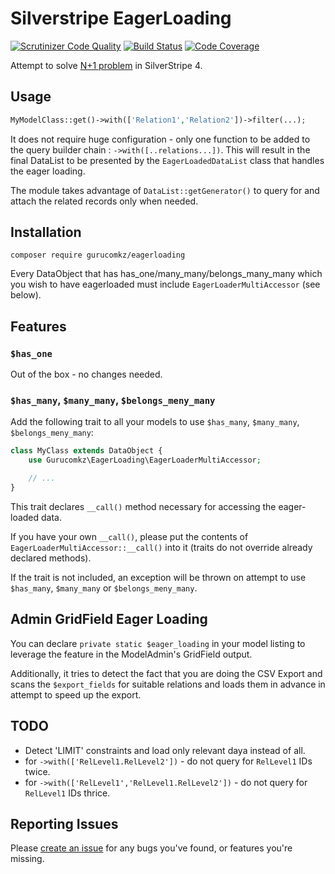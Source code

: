 # Silverstripe EagerLoading
[![Scrutinizer Code Quality](https://scrutinizer-ci.com/g/gurucomkz/silverstripe-eagerloading/badges/quality-score.png?b=master)](https://scrutinizer-ci.com/g/gurucomkz/silverstripe-eagerloading/?branch=master)
[![Build Status](https://scrutinizer-ci.com/g/gurucomkz/silverstripe-eagerloading/badges/build.png?b=master)](https://scrutinizer-ci.com/g/gurucomkz/silverstripe-eagerloading/build-status/master)
[![Code Coverage](https://scrutinizer-ci.com/g/gurucomkz/silverstripe-eagerloading/badges/coverage.png?b=master)](https://scrutinizer-ci.com/g/gurucomkz/silverstripe-eagerloading/?branch=master)

Attempt to solve [N+1 problem](https://stackoverflow.com/questions/97197/what-is-the-n1-selects-problem-in-orm-object-relational-mapping) in SilverStripe 4.

## Usage
```php
MyModelClass::get()->with(['Relation1','Relation2'])->filter(...);
```

It does not require huge configuration - only one function to be added to the query builder chain : `->with([..relations...])`.
This will result in the final DataList to be presented by the `EagerLoadedDataList` class that handles the eager loading.

The module takes advantage of `DataList::getGenerator()` to query for and attach the related records only when needed.

## Installation
```
composer require gurucomkz/eagerloading
```
Every DataObject that has has_one/many_many/belongs_many_many which you wish to have eagerloaded must include `EagerLoaderMultiAccessor` (see below).
## Features

### `$has_one`

Out of the box - no changes needed.

### `$has_many`, `$many_many`, `$belongs_meny_many`

Add the following trait to all your models to use `$has_many`, `$many_many`, `$belongs_meny_many`:
```php
class MyClass extends DataObject {
    use Gurucomkz\EagerLoading\EagerLoaderMultiAccessor;

    // ...
}
```

This trait declares `__call()` method necessary for accessing the eager-loaded data.

If you have your own `__call()`, please put the contents of `EagerLoaderMultiAccessor::__call()` into it (traits do not override already declared methods).

If the trait is not included, an exception will be thrown on attempt to use `$has_many`, `$many_many` or `$belongs_meny_many`.
## Admin GridField Eager Loading

You can declare `private static $eager_loading` in your model listing to leverage the feature in the ModelAdmin's GridField output.

Additionally, it tries to detect the fact that you are doing the CSV Export and scans the `$export_fields` for suitable relations and loads them
in advance in attempt to speed up the export.

## TODO
* Detect 'LIMIT' constraints and load only relevant daya instead of all.
* for `->with(['RelLevel1.RelLevel2'])` - do not query for `RelLevel1` IDs twice.
* for `->with(['RelLevel1','RelLevel1.RelLevel2'])` - do not query for `RelLevel1` IDs thrice.

## Reporting Issues
Please [create an issue](https://github.com/gurucomkz/silverstripe-eagerloading/issues) for any bugs you've found, or features you're missing.
